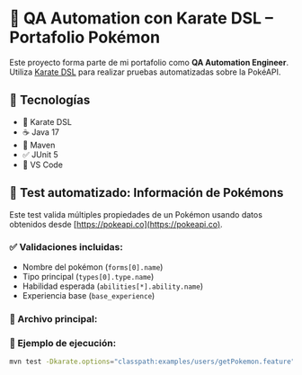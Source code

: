 # 🚀 QA Automation con Karate DSL – Portafolio Pokémon

Este proyecto forma parte de mi portafolio como **QA Automation Engineer**. Utiliza [Karate DSL](https://github.com/karatelabs/karate) para realizar pruebas automatizadas sobre la PokéAPI.

## 🧰 Tecnologías
- 🥋 Karate DSL
- ☕ Java 17
- 🚀 Maven
- ✅ JUnit 5
- 🧠 VS Code

## 🧪 Test automatizado: Información de Pokémons

Este test valida múltiples propiedades de un Pokémon usando datos obtenidos desde [https://pokeapi.co](https://pokeapi.co).

### ✅ Validaciones incluidas:
- Nombre del pokémon (`forms[0].name`)
- Tipo principal (`types[0].type.name`)
- Habilidad esperada (`abilities[*].ability.name`)
- Experiencia base (`base_experience`)

### 📁 Archivo principal:



### 🧪 Ejemplo de ejecución:
```bash
mvn test -Dkarate.options="classpath:examples/users/getPokemon.feature"
